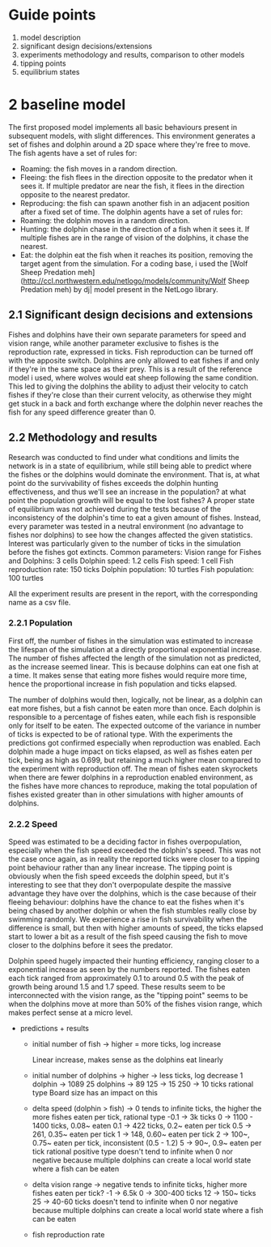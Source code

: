# Guide points
1. model description
2. significant design decisions/extensions
3. experiments methodology and results, comparison to other models
5. tipping points
6. equilibrium states

# 2 baseline model
The first proposed model implements all basic behaviours present in subsequent models, with slight differences. This environment generates a set of fishes and dolphin around a 2D space where they're free to move.
The fish agents have a set of rules for:
- Roaming: the fish moves in a random direction.
- Fleeing: the fish flees in the direction opposite to the predator when it sees it. If multiple predator are near the fish, it flees in the direction opposite to the nearest predator.
- Reproducing: the fish can spawn another fish in an adjacent position after a fixed set of time.
The dolphin agents have a set of rules for:
- Roaming: the dolphin moves in a random direction.
- Hunting: the dolphin chase in the direction of a fish when it sees it. If multiple fishes are in the range of vision of the dolphins, it chase the nearest.
- Eat: the dolphin eat the fish when it reaches its position, removing the target agent from the simulation.
For a coding base, i used the [Wolf Sheep Predation meh](http://ccl.northwestern.edu/netlogo/models/community/Wolf Sheep Predation meh) by dj| model present in the NetLogo library. 

## 2.1 Significant design decisions and extensions
Fishes and dolphins have their own separate parameters for speed and vision range, while another parameter exclusive to fishes is the reproduction rate, expressed in ticks. Fish reproduction can be turned off with the apposite switch.
Dolphins are only allowed to eat fishes if and only if they're in the same space as their prey. This is a result of the reference model i used, where wolves would eat sheep following the same condition.
This led to giving the dolphins the ability to adjust their velocity to catch fishes if they're close than their current velocity, as otherwise they might get stuck in a back and forth exchange where the dolphin never reaches the fish for any speed difference greater than 0.

## 2.2 Methodology and results
Research was conducted to find under what conditions and limits the network is in a state of equilibrium, while still being able to predict where the fishes or the dolphins would dominate the environment.
That is, at what point do the survivability of fishes exceeds the dolphin hunting effectiveness, and thus we'll see an increase in the population? at what point the population growth will be equal to the lost fishes?
A proper state of equilibrium was not achieved during the tests because of the inconsistency of the dolphin's time to eat a given amount of fishes. Instead, every parameter was tested in a neutral environment (no advantage to fishes nor dolphins) to see how the changes affected the given statistics. Interest was particularly given to the number of ticks in the simulation before the fishes got extincts.
Common parameters:
Vision range for Fishes and Dolphins: 3 cells
Dolphin speed: 1.2 cells
Fish speed: 1 cell
Fish reproduction rate: 150 ticks
Dolphin population: 10 turtles
Fish population: 100 turtles

All the experiment results are present in the report, with the corresponding name as a csv file.
### 2.2.1 Population
First off, the number of fishes in the simulation was estimated to increase the lifespan of the simulation at a directly proportional exponential increase.
The number of fishes affected the length of the simulation not as predicted, as the increase seemed linear. This is because dolphins can eat one fish at a time. It makes sense that eating more fishes would require more time, hence the proportional increase in fish population and ticks elapsed.

The number of dolphins would then, logically, not be linear, as a dolphin can eat more fishes, but a fish cannot be eaten more than once. Each dolphin is responsible to a percentage of fishes eaten, while each fish is responsible only for itself to be eaten. The expected outcome of the variance in number of ticks is expected to be of rational type.
With the experiments the predictions got confirmed especially when reproduction was enabled. Each dolphin made a huge impact on ticks elapsed, as well as fishes eaten per tick, being as high as 0.699, but retaining a much higher mean compared to the experiment with reproduction off.
The mean of fishes eaten skyrockets when there are fewer dolphins in a reproduction enabled environment, as the fishes have more chances to reproduce, making the total
population of fishes existed greater than in other simulations with higher amounts of dolphins.

### 2.2.2 Speed
Speed was estimated to be a deciding factor in fishes overpopulation, especially when the fish speed exceeded the dolphin's speed. This was not the case once again, as in reality the reported ticks were closer to a tipping point behaviour rather than any linear increase. The tipping point is obviously when the fish speed exceeds the dolphin speed, but it's interesting to see that they don't overpopulate despite the massive advantage they have over the dolphins, which is the case because of their fleeing behaviour: dolphins have the chance to eat the fishes when it's being chased by another dolphin or when the fish stumbles really close by swimming randomly. We experience a rise in fish survivability when the difference is small, but then with higher amounts of speed, the ticks elapsed start to lower a bit as a result of the fish speed causing the fish to move closer to the dolphins before it sees the predator.

Dolphin speed hugely impacted their hunting efficiency, ranging closer to a exponential increase as seen by the numbers reported. The fishes eaten each tick ranged from approximately 0.1 to around 0.5 with the peak of growth being around 1.5 and 1.7 speed. These results seem to be interconnected with the vision range, as the "tipping point" seems to be when the dolphins move at more than 50% of the fishes vision range, which makes perfect sense at a micro level.



- predictions + results
	- initial number of fish -> higher = more ticks, log increase

		Linear increase, makes sense as the dolphins eat linearly
	- initial number of dolphins -> higher -> less ticks, log decrease
		1 dolphin -> 1089
		25 dolphins -> 89
		125 -> 15
		250 -> 10 ticks
		rational type
		Board size has an impact on this
	- delta speed (dolphin > fish) -> 0 tends to infinite ticks, the higher the more fishes eaten per tick, rational type
		-0.1 -> 3k ticks
		0 -> 1100 - 1400 ticks, 0.08~ eaten
		0.1 -> 422 ticks, 0.2~ eaten per tick
		0.5 -> 261, 0.35~ eaten per tick
		1 -> 148, 0.60~ eaten per tick
		2 -> 100~, 0.75~ eaten per tick, inconsistent (0.5 - 1.2)
		5 -> 90~, 0.9~ eaten per tick
		rational positive type
		doesn't tend to infinite when 0 nor negative because multiple dolphins can create a local world state where a fish can be eaten
	- delta vision range -> negative tends to infinite ticks, higher more fishes eaten per tick?
		-1 -> 6.5k
		0 -> 300-400 ticks
		12 -> 150~ ticks
		25 -> 40-60 ticks
		doesn't tend to infinite when 0 nor negative because multiple dolphins can create a local world state where a fish can be eaten
	- fish reproduction rate